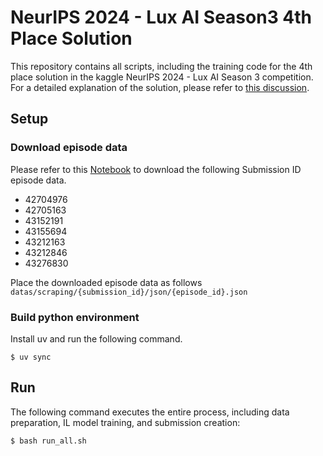 # NeurIPS 2024 - Lux AI Season3 4th Place Solution
This repository contains all scripts, including the training code for the 4th place solution in the kaggle NeurIPS 2024 - Lux AI Season 3 competition.  
For a detailed explanation of the solution, please refer to [this discussion](https://www.kaggle.com/competitions/lux-ai-season-3/discussion/569928).

## Setup
### Download episode data
Please refer to this [Notebook](https://www.kaggle.com/code/kuto0633/lux-ai-s3-download-episodes-from-meta-kaggle) to download the following Submission ID episode data.
- 42704976
- 42705163
- 43152191
- 43155694
- 43212163
- 43212846
- 43276830

Place the downloaded episode data as follows  
`datas/scraping/{submission_id}/json/{episode_id}.json`

### Build python environment
Install uv and run the following command.
```
$ uv sync
```

## Run
The following command executes the entire process, including data preparation, IL model training, and submission creation:
```
$ bash run_all.sh
```